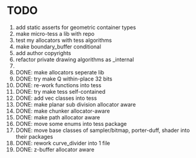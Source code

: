# TODO
1. add static asserts for geometric container types
2. make micro-tess a lib with repo
3. test my allocators with tess algorithms
4. make boundary_buffer conditional
5. add author copyrights
6. refactor private drawing algorithms as _internal
7. 
8. DONE: make allocators seperate lib
9. DONE: try make Q within-place 32 bits
10. DONE: re-work functions into tess
11. DONE: try make tess self-contained
12. DONE: add vec classes into tess
13. DONE: make planar sub division allocator aware
14. DONE: make chunker allocator-aware
15. DONE: make path allocator aware
16. DONE: move some enums into tess package
17. DONE: move base classes of sampler/bitmap, porter-duff, shader into their packages
18. DONE: rework curve_divider into 1 file
19. DONE: z-buffer allocator aware